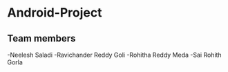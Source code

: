 # Android-Project

## Team members
-Neelesh Saladi
-Ravichander Reddy Goli
-Rohitha Reddy Meda
-Sai Rohith Gorla
